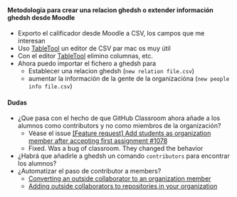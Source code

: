 #### Metodología para crear una relacion ghedsh o extender información ghedsh desde Moodle

* Exporto el calificador desde Moodle a CSV, los campos que me interesan
* Uso [TableTool](https://github.com/jakob/TableTool) un editor de CSV par mac os muy útil
* Con el editor [TableTool](https://github.com/jakob/TableTool) elimino columnas, etc.
* Ahora puedo importar el fichero a ghedsh para 
  - Establecer una relacion ghedsh (`new relation file.csv`)
  - aumentar la información de la gente de la organizacióna (`new people info file.csv`)

#### Dudas

* ¿Que pasa con el hecho de que GitHub Classroom ahora añade a los alumnos como contributors y no como miembros de la organización? 
  - Véase el issue [[Feature request] Add students as organization member after accepting first assignment #1078](https://github.com/education/classroom/issues/1078)
  - Fixed. Was a bug of classroom. They changed the behavior
* ¿Habrá que añadirle a ghedsh un comando `contributors` para encontrar los alumnos?
* ¿Automatizar el paso de contributor a members?
  * [Converting an outside collaborator to an organization member](https://help.github.com/articles/converting-an-outside-collaborator-to-an-organization-member/)
  * [Adding outside collaborators to repositories in your organization](https://help.github.com/articles/adding-outside-collaborators-to-repositories-in-your-organization/)
